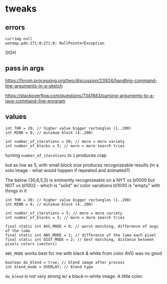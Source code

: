 # tweaks

## errors

```
currimg null
watmap.pde:271:0:271:0: NullPointerException
```


SIGH


## pass in args

<https://forum.processing.org/two/discussion/23924/handling-command-line-arguments-in-a-sketch>

<https://stackoverflow.com/questions/7341683/parsing-arguments-to-a-java-command-line-program>


## values

```
int THR = 20; // higher value bigger rectangles (1..200)
int MINR = 8; // minimum block (4..200)

int number_of_iterations = 50; // more = more variety
int number_of_blocks = 5; // more = more search tries
```

turning `number_of_iterations` to `1` produces crap

but as low as 5, with small block size produces recognizeable results
(in a solo image - what would happen if repeated and animated?)


The below (30,8,5,5) is eminently recognizeable on a NYT vs bl1000
but NOT vs bl1002 - which is "solid" w/ color variations
bl1000 is "empty" with things in it

```
int THR = 30; // higher value bigger rectangles (1..200)
int MINR = 8; // minimum block (4..200)

int number_of_iterations = 5; // more = more variety
int number_of_blocks = 5; // more = more search tries
```


```
final static int AVG_MODE = 0; // worst matching, difference of avgs of the luma
final static int ABS_MODE = 1; // difference of the luma each pixel
final static int DIST_MODE = 2; // best matching, distance between pixels colors (vectors)
```

`ABS_MODE` works best for me with black & white from color
AVG was no good

```
boolean do_blend = true; // blend image after process
int blend_mode = OVERLAY; // blend type
```

`do_blend` is not very strong w/ a black-n-white image. A little color.
